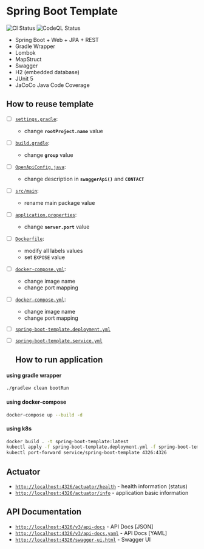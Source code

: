 # Spring Boot Template

![CI Status](https://github.com/lomasz/spring-boot-template/workflows/CI/badge.svg)
![CodeQL Status](https://github.com/lomasz/spring-boot-template/workflows/CodeQL/badge.svg)

* Spring Boot + Web + JPA + REST
* Gradle Wrapper
* Lombok
* MapStruct
* Swagger
* H2 (embedded database)
* JUnit 5
* JaCoCo Java Code Coverage

## How to reuse template

- [ ] [`settings.gradle`](settings.gradle):
    * change **`rootProject.name`** value
- [ ] [`build.gradle`](build.gradle):
    * change **`group`** value
- [ ] [`OpenApiConfig.java`](src/main/java/com/lomasz/spring/boot/template/config/OpenApiConfig.java):
    * change description in **`swaggerApi()`** and **`CONTACT`**
- [ ] [`src/main`](src/main):
    * rename main package value
- [ ] [`application.properties`](src/main/resources/application.properties):
    * change **`server.port`** value
- [ ] [`Dockerfile`](Dockerfile):
    * modify all labels values
    * set `EXPOSE` value
- [ ] [`docker-compose.yml`](docker-compose.yml):
    * change image name
    * change port mapping
- [ ] [`docker-compose.yml`](docker-compose.yml):
    * change image name
    * change port mapping
- [ ] [`spring-boot-template.deployment.yml`](spring-boot-template.deployment.yml)
- [ ] [`spring-boot-template.service.yml`](spring-boot-template.service.yml)

  ## How to run application

#### using gradle wrapper

```bash
./gradlew clean bootRun
```

#### using docker-compose

```bash
docker-compose up --build -d
```

#### using k8s

```bash
docker build . -t spring-boot-template:latest
kubectl apply -f spring-boot-template.deployment.yml -f spring-boot-template.service.yml
kubectl port-forward service/spring-boot-template 4326:4326 
```

## Actuator

* [`http://localhost:4326/actuator/health`](http://localhost:4326/actuator/health) - health information (status)
* [`http://localhost:4326/actuator/info`](http://localhost:4326/actuator/info) - application basic information

## API Documentation

* [`http://localhost:4326/v3/api-docs`](http://localhost:4326/v3/api-docs) - API Docs [JSON]
* [`http://localhost:4326/v3/api-docs.yaml`](http://localhost:4326/v3/api-docs.yaml) - API Docs [YAML]
* [`http://localhost:4326/swagger-ui.html`](http://localhost:4326/swagger-ui.html) - Swagger UI
